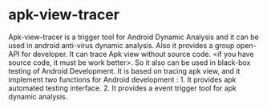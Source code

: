 # apk-view-tracer
Apk-view-tracer is a trigger tool for Android Dynamic Analysis and it can be used in android anti-virus dynamic analysis.  Also it provides a group open-API for developer. It can trace Apk view without source code. &lt;if you have source code, it must be work better>. So it also can be used in black-box testing of Android Development.  It is based on tracing apk view, and it implement two functions for Android development :  1. It provides apk automated testing interface.  2. It provides a event trigger tool for apk dynamic analysis.
